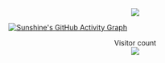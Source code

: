 <div align="center">
    <img  src="https://github-readme-stats.vercel.app/api/top-langs/?username=Wayaer&hide_title=true&hide_border=true&layout=compact&langs_count=6&text_color=000&icon_color=fff&bg_color=0,52fa5a,4dfcff,c64dff&theme=graywhite" />
</div>

[![Sunshine's GitHub Activity Graph](https://activity-graph.herokuapp.com/graph?username=Wayaer&theme=xcode)](https://github.com/Wayaer)

<p align="center"> 
  Visitor count<br>
  <img src="https://profile-counter.glitch.me/wayaer/count.svg" />
</p>

<!--
**Wayaer/Wayaer** is a ✨ _special_ ✨ repository because its `README.md` (this file) appears on your GitHub profile.

Here are some ideas to get you started:

- 🔭 I’m currently working on ...
- 🌱 I’m currently learning ...
- 👯 I’m looking to collaborate on ...
- 🤔 I’m looking for help with ...
- 💬 Ask me about ...
- 📫 How to reach me: ...
- 😄 Pronouns: ...
- ⚡ Fun fact: ...
-->
